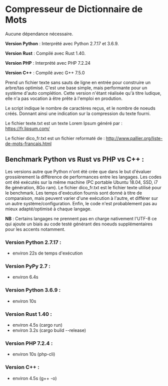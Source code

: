 # Compresseur de Dictionnaire de Mots

Aucune dépendance nécessaire.

**Version Python** : Interprété avec Python 2.7.17 et 3.6.9.

**Version Rust** : Compilé avec Rust 1.40.

**Version PHP** : Interprété avec PHP 7.2.24

**Version C++** : Compilé avec G++ 7.5.0

Prend un fichier texte sans sauts de ligne en entrée pour construire un arbre/tas optimisé.
C'est une base simple, mais performante pour un système d'auto complétion.
Cette version n'étant réalisée qu'à titre ludique, elle n'a pas vocation à être prête à l'emploi en prodution.

Le script indique le nombre de caractères reçus, et le nombre de noeuds créés.
Donnant ainsi une indication sur la compression du texte fourni.

Le fichier texte.txt est un texte Lorem Ipsum généré par : https://fr.lipsum.com/

Le fichier dico_fr.txt est un fichier reformaté de : http://www.pallier.org/liste-de-mots-francais.html

## Benchmark Python vs Rust vs PHP vs C++ :
Les versions autre que Python n'ont été crée que dans le but d'évaluer grossièrement la différence de performances entre les langages.
Les codes ont été exécutés sur la même machine (PC portable Ubuntu 18.04, SSD, i7 8e génération, 8Go ram).
Le fichier dico_fr.txt est le fichier texte utilisé pour le benchmark.
Les temps d'exécution fournis sont donné à titre de comparaison, mais peuvent varier d'une exécution à l'autre, et différer sur un autre système/configuration. Enfin, le code n'est probablement pas au mieux adapté/optimisé à chaque langage.

**NB** : Certains langages ne prennent pas en charge nativement l'UTF-8 ce qui ajoute un biais au code testé générant des noeuds supplémentaires pour les accents notamment.

### Version Python 2.7.17 : 
  - environ 22s de temps d'exécution

### Version PyPy 2.7 :
  - environ 6.4s
  
### Version Python 3.6.9 : 
  - environ 10s
  
### Version Rust 1.40 : 
  - environ 4.5s (cargo run)
  - environ 3.2s (cargo build --release)

### Version PHP 7.2.4 :
  - environ 10s (php-cli)

### Version C++ :
  - environ 4.5s (g++ -o)
